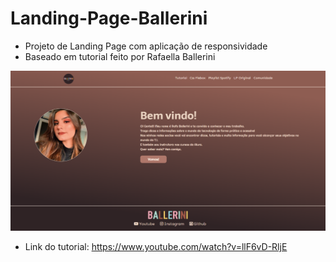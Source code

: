 # Landing-Page-Ballerini

- Projeto de Landing Page com aplicação de responsividade
- Baseado em tutorial feito por Rafaella Ballerini

![Snapshot](assets/LandingPage.png)

- Link do tutorial: https://www.youtube.com/watch?v=llF6vD-RljE
